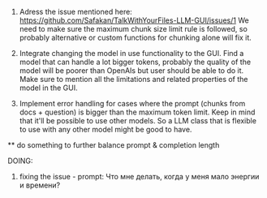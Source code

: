 
1) Adress the issue mentioned here: https://github.com/Safakan/TalkWithYourFiles-LLM-GUI/issues/1
We need to make sure the maximum chunk size limit rule is followed, so probably alternative or custom functions for chunking alone will fix it.

2) Integrate changing the model in use functionality to the GUI. Find a model that can handle a lot bigger tokens, probably the quality of the model will be poorer than OpenAIs but user should be able to do it. Make sure to mention all the limitations and related properties of the model in the GUI. 

3) Implement error handling for cases where the prompt (chunks from docs + question) is bigger than the maximum token limit. Keep in mind that it'll be possible to use other models. So a LLM class that is flexible to use with any other model might be good to have.
 


 ** do something to further balance prompt & completion length





DOING:
1) fixing the issue - 
prompt: Что мне делать, когда у меня мало энергии и времени?